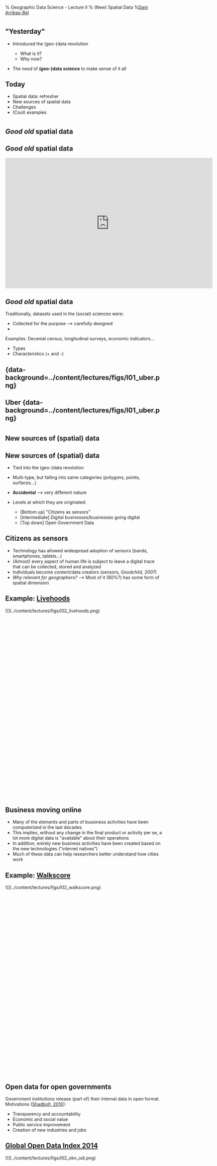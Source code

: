 % Geographic Data Science - Lecture II
% (New) Spatial Data
%[Dani Arribas-Bel](http://darribas.org)

#
## "Yesterday"

- Introduced the (geo-)data revolution
    
    * What is it?
    * Why now?

- The *need* of **(geo-)data science** to make sense of it all

## Today

- Spatial data: refresher
- New sources of spatial data
- Challenges
- (Cool) examples

# 

## *Good old* spatial data

## *Good old* spatial data

<iframe width="660" height="415" src="https://www.youtube.com/embed/RY2J8ETZzLo" frameborder="0" allowfullscreen></iframe>

## *Good old* spatial data

Traditionally, datasets used in the (social) sciences were:

* Collected for the purpose --> carefully designed
*   

Examples: Decenial census, longitudinal surveys, economic indicators...

* Types
* Characteristics (+ and -)
## {data-background=../content/lectures/figs/l01_uber.png}

## Uber {data-background=../content/lectures/figs/l01_uber.png}


#
## New sources of (spatial) data

## New sources of (spatial) data

* Tied into the (geo-)data revolution
* Multi-type, but falling into same categories (polygons, points, surfaces...)
* **Accidental** --> very different nature
* Levels at which they are originated:

    * [Bottom up] "Citizens as sensors"
    * [Intermediate] Digital businesses/businesses going digital
    * [Top down] Open Government Data

## Citizens as sensors

* Technology has allowed widespread adoption of sensors (bands, smartphones,
  tablets...) 
* (Almost) every aspect of human life is subject to leave a digital trace that can be
  collected, stored and analyzed
* Individuals become content/data creators (sensors, *Goodchild, 2007*)
* *Why relevant for geographers?* --> Most of it (80%?) has some form of
  spatial dimension

## Example: [Livehoods](http://livehoods.org)

<div style="height: 600px;" markdown="1">
![](../content/lectures/figs/l02_livehoods.png)
</div>

## Business moving online

* Many of the elements and parts of bussiness activities have been
  computerized in the last decades
* This implies, without any change in the final product or activity per se, a
  lot more digital data is "available" about their operations
* In addition, enirely new business activities have been created based on the
  new technologies ("internet natives")
* Much of these data can help researchers better understand how cities work

## Example: [Walkscore](https://www.walkscore.com/)

<div style="height: 600px;" markdown="1">
![](../content/lectures/figs/l02_walkscore.png)
</div>

## Open data for open governments

Government institutions release (part of) their internal data in open format.
Motivations ([Shadbolt, 2010](http://eprints.soton.ac.uk/268787/)):

* Transparency and accountability
* Economic and social value
* Public service improvement 
* Creation of new industries and jobs

## [Global Open Data Index 2014](http://global.census.okfn.org/)

<div style="height: 600px;" markdown="1">
![](../content/lectures/figs/l02_okn_odi.png)
</div>

## Example: [BikeShare Map](http://oobrien.com/bikesharemap/)

<div style="height: 600px;" markdown="1">
![](../content/lectures/figs/l02_bikesharemap.jpg)
</div>

[Source](http://oobrien.com/wp-content/uploads/2013/06/bikesharemap.jpg)

## Nature

Contrast with traditional data

## Class Quiz

In pairs, 2 minutes to discuss the origin of the following sources of
(geo-)data:

* Geo-referenced tweets
* Land-registry house transaction values
* Google maps restaurant listing
* ONS Deprivation Indices
* Liverpool bikeshare service station status

## Class Quiz - Answers

* Geo-referenced tweets --> Bottom-up
* Land-registry house transaction values --> Open Government Data
* Google maps restaurant listing --> Digital businesses
* ONS Deprivation Indices --> Traditional (not accidental!)
* Liverpool bikeshare service station status --> Open Government Data

#
## Challenges

## Bias

* Traditionally, data used by urban researchers meets some quality standards (representativity, accuracy...)
* The *accidental* nature means new data sources will not always meet such
  standards 
* This implies researchers need to have extra care and put more thought into
  what conclusions they can reach from analyses with new sources of data
* In some cases, bias can even run in favour of researchers, but this should
  never be taken for granted

## Technical barriers to access

* Much of these data are available
* However, their accidental nature makes them not be *directly* available
* Usually, a **different set of skills** is required to tap into their power

    * Basic programming
    * Computing literacy (understanding of the internet, APIs, databases...)
    * Software savvy-ness (a.k.a. "go beyond Word and Excel")

## (New) Methods

The nature of these data is not exactly the same as that of more traditional
datasets. For example:

* Spatial aggregation: Polygons Vs. Points
* Temporal aggregation(frequency): Decadal Vs. Real-time

Some of this does not "play well" with techniques employed traditionally to
analyze data in Geography. 

To be able to extract as much insight as possible from these new sources of
data --> *borrow* techniques from other disciplines, or even *create* new ones

Examples: visualization, machine learning (but also others like bayesian
inference, for instance)

## Methods - Visualization

* Display of graphical summaries
* Arguably, not new to Geography, but more emphasis should be put on it
* Powerful to both *obtain* (explore the data) and *communicate* findings
  (tell stories with data)

Example: [Public Transit in Boston](http://mbtaviz.github.io/)

## Methods - Machine learning

* Originated in computer science, blended with statistics
* Focus on prediction and pattern recognition
* Two main types of learning:

    * Supervised: present the computer some true relationships to "learn" a
      model, then use the model to infer others where no prediction is
      available (e.g. [Google flu trends](http://www.google.org/flutrends/))
    * Unsupervised: "let the data speak"... and the machine pick up the
      structure (e.g. [Livehoods](http://livehoods.org))

#
## New **Vs** Old? New **+** Old!

* Reconcile both worlds
* Complementary

#
<a rel="license" href="http://creativecommons.org/licenses/by-nc-sa/4.0/"><img alt="Creative Commons License" style="border-width:0" src="https://i.creativecommons.org/l/by-nc-sa/4.0/88x31.png" /></a><br /><span xmlns:dct="http://purl.org/dc/terms/" property="dct:title">Geographic Data Science'15 - Lecture 1</span> by <a xmlns:cc="http://creativecommons.org/ns#" href="http://darribas.org" property="cc:attributionName" rel="cc:attributionURL">Dani Arribas-Bel</a> is licensed under a <a rel="license" href="http://creativecommons.org/licenses/by-nc-sa/4.0/">Creative Commons Attribution-NonCommercial-ShareAlike 4.0 International License</a>.


